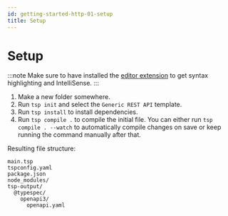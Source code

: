 ```yaml
---
id: getting-started-http-01-setup
title: Setup
---
```


# Setup

:::note
Make sure to have installed the [editor extension](../../introduction/installation.md#install-the-vs-and-vscode-extensions) to get syntax highlighting and IntelliSense.
:::

1. Make a new folder somewhere.
2. Run `tsp init` and select the `Generic REST API` template.
3. Run `tsp install` to install dependencies.
4. Run `tsp compile .` to compile the initial file. You can either run `tsp compile . --watch` to automatically compile changes on save or keep running the command manually after that.

Resulting file structure:

```
main.tsp
tspconfig.yaml
package.json
node_modules/
tsp-output/
  @typespec/
    openapi3/
      openapi.yaml
```
